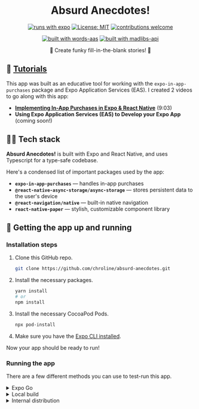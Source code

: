 <div align="center">

# Absurd Anecdotes!

[![runs with expo](https://img.shields.io/badge/Runs%20with%20Expo-4630EB.svg?style=for-the-badge&logo=EXPO&labelColor=f3f3f3&logoColor=000)](https://github.com/expo/expo)
[![License: MIT](https://img.shields.io/badge/License-MIT-blue.svg?style=for-the-badge)](https://opensource.org/licenses/MIT)
[![contributions welcome](https://img.shields.io/badge/contributions-welcome-brightgreen.svg?style=for-the-badge)](https://github.com/chroline/madlibs-api/compare)

[![built with words-aas](https://img.shields.io/badge/built%20with-words--aas-black?style=for-the-badge)](https://github.com/chroline/words-aas)
[![built with madlibs-api](https://img.shields.io/badge/built%20with-madlibs--api-black?style=for-the-badge)](https://github.com/chroline/madlibs-api)


🤣 Create funky fill-in-the-blank stories! 🤣

</div>

## 🎥 [Tutorials](https://www.youtube.com/playlist?list=PL-rBG3fUBkKh3mbGGbM715MFSh15-c6lJ)

This app was built as an educative tool for working with the `expo-in-app-purchases` package and Expo Application
Services (EAS). I created 2 videos to go along with this app:

- **[Implementing In-App Purchases in Expo & React Native](https://www.youtube.com/watch?v=dyz1S6FWJ9A)** (9:03)
- **Using Expo Application Services (EAS) to Develop your Expo App** (coming soon!)

## 🧑‍💻 Tech stack

**Absurd Anecdotes!** is built with Expo and React Native, and uses Typescript for a type-safe codebase.

Here's a condensed list of important packages used by the app:

- **`expo-in-app-purchases`** — handles in-app purchases
- **`@react-native-async-storage/async-storage`** — stores persistent data to the user's device
- **`@react-navigation/native`** — built-in native navigation
- **`react-native-paper`** — stylish, customizable component library

## 🚀 Getting the app up and running

### Installation steps

1. Clone this GitHub repo.
   ```bash
   git clone https://github.com/chroline/absurd-anecdotes.git
   ```
2. Install the necessary packages.
   ```bash
   yarn install
   # or
   npm install
   ```
3. Install the necessary CocoaPod Pods.
   ```bash
   npx pod-install
   ```
4. Make sure you have the [Expo CLI installed](https://docs.expo.dev/get-started/installation/#1-expo-cli).

Now your app should be ready to run!

### Running the app

There are a few different methods you can use to test-run this app.

<details>

<summary>Expo Go</summary>

You can run this app in Expo Go by running:

```bash
expo start
```

Note that in Expo Go, in-app purchases won't work.

</details>

<details>

<summary>Local build</summary>

The most straight-forward way to run your app on a device is with the `expo run` command.

Simply run:

```bash
expo run:ios -d
# or
expo run:android -d
```

to run your app on a device.

</details>

<details>

<summary>Internal distribution</summary>

With EAS Build, you can run your app on your device without Expo Go, giving you full access to native code. To do so,
first make sure you have [the EAS CLI installed](https://docs.expo.dev/build/setup/#1-install-the-latest-eas-cli). Then,
log into your Expo user account with `eas login`.

If you're on iOS, you'll have to register your device for EAS with `eas device:create`. Read the QR code with your
phone's camera and install the provisioning profile.

To build the app for internal distribution, run:

```bash
eas build -p ios --profile development
# or
eas build -p android --profile development
```

When the build is completed, scan the QR Code to install "Absurd Anecdotes!"

</details>